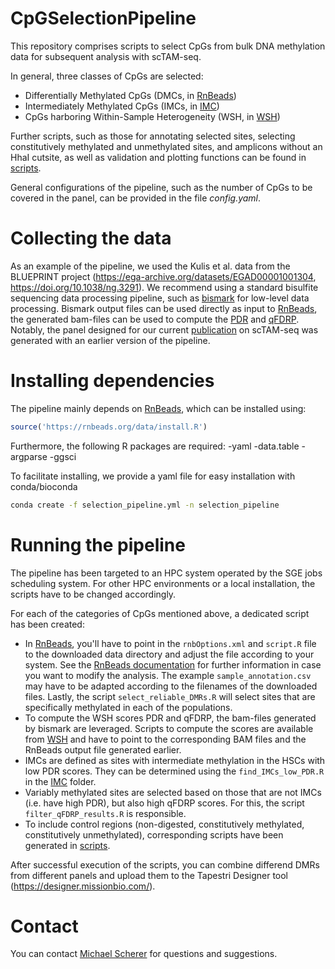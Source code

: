 # CpGSelectionPipeline

This repository comprises scripts to select CpGs from bulk DNA methylation data for subsequent analysis with scTAM-seq. 

In general, three classes of CpGs are selected:
- Differentially Methylated CpGs (DMCs, in [RnBeads](RnBeads))
- Intermediately Methylated CpGs (IMCs, in [IMC](IMC))
- CpGs harboring Within-Sample Heterogeneity (WSH, in [WSH](WSH))

Further scripts, such as those for annotating selected sites, selecting constitutively methylated and unmethylated sites, and amplicons without an HhaI cutsite, as well as validation and plotting functions can be found in [scripts](scripts). 

General configurations of the pipeline, such as the number of CpGs to be covered in the panel, can be provided in the file *config.yaml*.

# Collecting the data

As an example of the pipeline, we used the Kulis et al. data from the BLUEPRINT project (https://ega-archive.org/datasets/EGAD00001001304, https://doi.org/10.1038/ng.3291). We recommend using a standard bisulfite sequencing data processing pipeline, such as [bismark](https://doi.org/10.1093/bioinformatics/btr167) for low-level data processing. Bismark output files can be used directly as input to [RnBeads](https://doi.org/10.1186/s13059-019-1664-9), the generated bam-files can be used to compute the [PDR](https://doi.org/10.1016/j.ccell.2014.10.012) and [qFDRP](https://doi.org/10.1093/nar/gkaa120). Notably, the panel designed for our current [publication](https://genomebiology.biomedcentral.com/articles/10.1186/s13059-022-02796-7) on scTAM-seq was generated with an earlier version of the pipeline.

# Installing dependencies

The pipeline mainly depends on [RnBeads](https://rnbeads.org), which can be installed using:

```r
source('https://rnbeads.org/data/install.R')
```

Furthermore, the following R packages are required:
-yaml
-data.table
-argparse
-ggsci

To facilitate installing, we provide a yaml file for easy installation with conda/bioconda
 
```bash
conda create -f selection_pipeline.yml -n selection_pipeline
```

# Running the pipeline

The pipeline has been targeted to an HPC system operated by the SGE jobs scheduling system. For other HPC environments or a local installation, the scripts have to be changed accordingly.

For each of the categories of CpGs mentioned above, a dedicated script has been created:
- In [RnBeads](RnBeads), you'll have to point in the ```rnbOptions.xml``` and ```script.R``` file to the downloaded data directory and adjust the file according to your system. See the [RnBeads documentation](http://bioconductor.org/packages/release/bioc/vignettes/RnBeads/inst/doc/RnBeads.pdf) for further information in case you want to modify the analysis. The example ```sample_annotation.csv``` may have to be adapted according to the filenames of the downloaded files. Lastly, the script ```select_reliable_DMRs.R``` will select sites that are specifically methylated in each of the populations.
- To compute the WSH scores PDR and qFDRP, the bam-files generated by bismark are leveraged. Scripts to compute the scores are available from [WSH](WSH) and have to point to the corresponding BAM files and the RnBeads output file generated earlier.
- IMCs are defined as sites with intermediate methylation in the HSCs with low PDR scores. They can be determined using the ```find_IMCs_low_PDR.R``` in the [IMC](IMC) folder.
- Variably methylated sites are selected based on those that are not IMCs (i.e. have high PDR), but also high qFDRP scores. For this, the script ```filter_qFDRP_results.R``` is responsible.
- To include control regions (non-digested, constitutively methylated, constitutively unmethylated), corresponding scripts have been generated in [scripts](scripts).

After successful execution of the scripts, you can combine differend DMRs from different panels and upload them to the Tapestri Designer tool (https://designer.missionbio.com/).

# Contact

You can contact [Michael Scherer](mailto:michael.scherer@crg.eu) for questions and suggestions.
